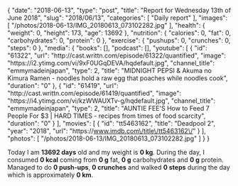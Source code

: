 {
    "date": "2018-06-13",
    "type": "post",
    "title": "Report for Wednesday 13th of June 2018",
    "slug": "2018\/06\/13",
    "categories": [
        "Daily report"
    ],
    "images": [
        "\/photos\/2018-06-13\/IMG_20180613_073102282.jpg"
    ],
    "health": {
        "weight": 0,
        "height": 173,
        "age": 13692
    },
    "nutrition": {
        "calories": 0,
        "fat": 0,
        "carbohydrates": 0,
        "protein": 0
    },
    "exercise": {
        "pushups": 0,
        "crunches": 0,
        "steps": 0
    },
    "media": {
        "books": [],
        "podcast": [],
        "youtube": [
            {
                "id": "61322",
                "url": "http:\/\/cast.writtn.com\/episode\/61322\/quantified",
                "image": "https:\/\/i2.ytimg.com\/vi\/9xF0UGqDEVA\/hqdefault.jpg",
                "channel_title": "emmymadeinjapan",
                "type": 2,
                "title": "MIDNIGHT PEPSI & Akuma no Kimura Ramen - noodles hold a raw egg that poaches while noodles cook",
                "duration": "0"
            },
            {
                "id": "61419",
                "url": "http:\/\/cast.writtn.com\/episode\/61419\/quantified",
                "image": "https:\/\/i4.ytimg.com\/vi\/kzWWAUXTv-g\/hqdefault.jpg",
                "channel_title": "emmymadeinjapan",
                "type": 2,
                "title": "AUNTIE FEE'S  How to Feed 7 People For $3 | HARD TIMES - recipes from times of food scarcity",
                "duration": "0"
            }
        ],
        "movies": [
            {
                "id": "tt5463162",
                "title": "Deadpool 2",
                "year": "2018",
                "url": "https:\/\/www.imdb.com\/title\/tt5463162\/"
            }
        ],
        "photos": [
            "\/photos\/2018-06-13\/IMG_20180613_073102282.jpg"
        ]
    }
}

Today I am <strong>13692 days</strong> old and my weight is <strong>0 kg</strong>. During the day, I consumed <strong>0 kcal</strong> coming from <strong>0 g</strong> fat, <strong>0 g</strong> carbohydrates and <strong>0 g</strong> protein. Managed to do <strong>0 push-ups</strong>, <strong>0 crunches</strong> and walked <strong>0 steps</strong> during the day which is approximately <strong>0 km</strong>.